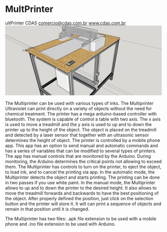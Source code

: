 # MultPrinter
ultPrinter CDAS comercio@cdas.com.br   www.cdas.com.br
![Projeto MultPrinter Esteira](https://github.com/CDASCSI/MultPrinter/blob/master/Imagens/mult3030esteira2.jpg)

The Multiprinter can be used with various types of inks. The Multiprinter Ultraviolet can print directly on a variety of objects without the need for chemical treatment. The printer has a mega arduino-based controller with bluetooth. The system is capable of control a table with two axis. The x axis is used to move a treadmill and the y axis is used to up and to down the printer up to the height of the object. The object is placed on the treadmill and detected by a laser sensor that together with an ultrasonic sensor determines the height of object. The printer is controlled by a mobile phone app. This app has an option to send manual and automatic commands and has a series of variables that can be modified to several types of printers. The app has manual controls that are monitored by the Arduino. During monitoring, the Arduino determines the critical points not allowing to exceed them. The Multiprinter has controls to turn on the printer, to eject the object, to load ink, and to cancel the printing via app. In the automatic mode, the Multiprinter detects the object and starts printing. The printing can be done in two passes if you use white paint. In the manual mode, the Multiprinter allows to up and to down the printer to the desired height. It also allows to move the treadmill forwards and backwards to have the best positioning of the object. After properly defined the position, just click on the selection button and the printer will store it. It will can print a sequence of objects and remain in that position until it is changed.

The Multiprinter has two files: .apk file extension to be used with a mobile phone and .ino file extension to be used with Arduino.
